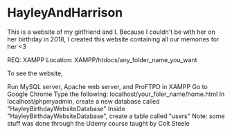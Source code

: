 # HayleyAndHarrison

This is a website of my girlfriend and I. Because I couldn't be with her on her birthday in 2018, I created this website containing all our memories for her <3

REQ: XAMPP 
Location: XAMPP/htdocs/any_folder_name_you_want

To see the website,

Run MySQL server, Apache web server, and ProFTPD in XAMPP
Go to Google Chrome
Type the following: localhost/your_foler_name/home.html
In localhost/phpmyadmin, create a new database called "HayleyBirthdayWebsiteDatabase"
Inside "HayleyBirthdayWebsiteDatabase", create a table called "users"
Note: some stuff was done through the Udemy course taught by Colt Steele